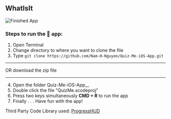## WhatIsIt
![Finished App](https://github.com/Nam-H-Nguyen/Quiz-Me-iOS-App/blob/master/quizme-app.gif "WhatIsIt iOS app written in Swift 4/iOS 12")


### Steps to run the 📱 app: ###

1. Open Terminal
2. Change directory to where you want to clone the file
3. Type `git clone https://github.com/Nam-H-Nguyen/Quiz-Me-iOS-App.git`
- - - -
OR download the zip file
- - - -
4. Open the folder Quiz-Me-iOS-App__
5. Double click the file "QuizMe.xcodeproj"
6. Press two keys simultaneously __CMD + R__ to run the app
7. Finally . . . Have fun with the app!

Third Party Code Library used:
[ProgressHUD](https://github.com/relatedcode/ProgressHUD)
